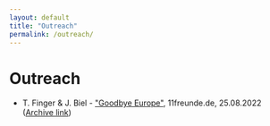 ```yaml
---
layout: default
title: "Outreach"
permalink: /outreach/
---
```

# Outreach

- T. Finger & J. Biel - ["Goodbye Europe"](https://11freunde.de/artikel/goodbye-europe/6705487), 11freunde.de, 25.08.2022 ([Archive link](https://web.archive.org/web/20221019144156/https://11freunde.de/artikel/goodbye-europe/6705487?komplettansicht=))
